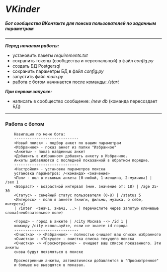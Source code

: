 # ***VKinder***
##### Бот сообщества ВКонтакте для поиска пользователей по заданным параметрам
***
***Перед началом работы:***

- установить пакеты _requirements.txt_
- сохранить токены (сообщества и персональный)  в файл _config.py_
- создать БД Postgersql 
- сохранить параметры БД в файл _config.py_
- запустить файл _main.py_
- работа с ботом начинается после команды: _/start_

***При первом запуске:***
- написать в сообщество сообщение: _/new db_ (команда пересоздает БД)
***
### Работа с ботом 

        Навигация по меню бота:
        -----------------------------
        <Новый поиск> - подбор анкет по вашим параметрам
        <Избранное> - показ анкет из папки "Избранное"
        <Анкеты> - показ найденных анкет
        <Добавить в избранное> добавить анкету в Избранное. 
        Анкеты добавляются с последней показанной в обратном порядке.
        -----------------------------
        <Настройки> - установка параметров поиска
        установка параметров: /<команда> <значение>  
        <Пол> - пол в искомых анкета [0-любой, 1-женщина, 2-мужчина] | /sex 1
        <Возраст> - возрастной интервал (мин. значение от: 18) | /age 25-30
        <Статус> - семейный статус пользователя (0-8) | /status 5
        <Интересы> - поля в анкете [книги, фильмы, музыка, о себе, интересы]
        | /inter  <знач1, знач2, ..> | перечислите через запятую ключевые слова(необязательное поле)
        
        <Город> - город в анкете | /city Москва --> /id 1 | 
        команду /city используйте, если не знаете id города 
        -----------------------------
        <Очистка> -> <Избранное> - полностью очищает ваш список избранного
        <Очистка> - <Текущее> - очистка списка текущего поиска
        <Очистка> -> <Просмотренное> - очищает ваш список показанного. Эти анкеты 
        снова будут появляться в поиске
                
        Просмотренные анкеты, автоматически добавляются в "Просмотренное" 
        и больше не выводятся в показах.
